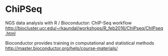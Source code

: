 # ChiPSeq
NGS data analysis with R / Bioconductor: ChIP-Seq workflow
http://biocluster.ucr.edu/~rkaundal/workshops/R_feb2016/ChIPseq/ChIPseq.html

Bioconductor provides training in computational and statistical methods
http://master.bioconductor.org/help/course-materials/
